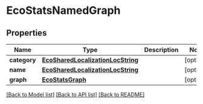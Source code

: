 # EcoStatsNamedGraph

## Properties
Name | Type | Description | Notes
------------ | ------------- | ------------- | -------------
**category** | [**EcoSharedLocalizationLocString**](EcoSharedLocalizationLocString.md) |  | [optional] 
**name** | [**EcoSharedLocalizationLocString**](EcoSharedLocalizationLocString.md) |  | [optional] 
**graph** | [**EcoStatsGraph**](EcoStatsGraph.md) |  | [optional] 

[[Back to Model list]](../README.md#documentation-for-models) [[Back to API list]](../README.md#documentation-for-api-endpoints) [[Back to README]](../README.md)


